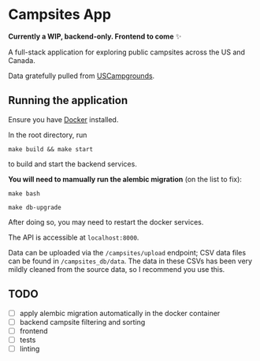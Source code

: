 # Campsites App

**Currently a WIP, backend-only. Frontend to come** ✨

A full-stack application for exploring public campsites across the US and Canada.

Data gratefully pulled from [USCampgrounds](http://www.uscampgrounds.info/).

## Running the application
Ensure you have [Docker](https://www.docker.com/) installed.

In the root directory, run

`make build && make start`

to build and start the backend services.

**You will need to mamually run the alembic migration** (on the list to fix):

`make bash`

`make db-upgrade`

After doing so, you may need to restart the docker services.

The API is accessible at `localhost:8000`.

Data can be uploaded via the `/campsites/upload` endpoint; CSV data files can be found in `/campsites_db/data`. The data in these CSVs has been very mildly cleaned from the source data, so I recommend you use this.

## TODO
- [ ] apply alembic migration automatically in the docker container
- [ ] backend campsite filtering and sorting
- [ ] frontend
- [ ] tests
- [ ] linting
